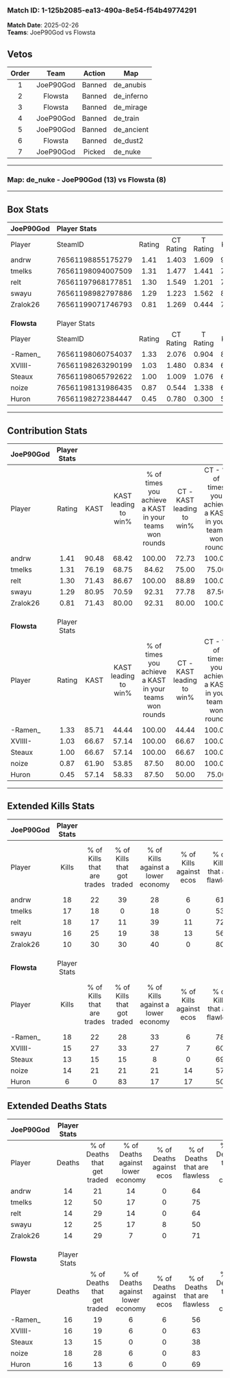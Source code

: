 ### Match ID: 1-125b2085-ea13-490a-8e54-f54b49774291  
**Match Date**: 2025-02-26  
**Teams**: JoeP90God vs Flowsta  

## Vetos  

| Order | Team | Action | Map |
| :---: | :--: | :----: | --- |
| 1 | JoeP90God | Banned | de_anubis |
| 2 | Flowsta | Banned | de_inferno |
| 3 | Flowsta | Banned | de_mirage |
| 4 | JoeP90God | Banned | de_train |
| 5 | JoeP90God | Banned | de_ancient |
| 6 | Flowsta | Banned | de_dust2 |
| 7 | JoeP90God | Picked | de_nuke |

---  

### **Map**: de_nuke - JoeP90God (13) vs Flowsta (8)  
---  

## Box Stats  

| **JoeP90God** | Player Stats      |        |           |          |       |      |       |         |        |      |     |
| :- | :- | :-: | :-: | :-: | :-: | :-: | :-: | :-: | :-: | :-: | :-: |
| Player        | SteamID           | Rating | CT Rating | T Rating | KAST  | ADR  | Kills | Assists | Deaths | K/D  | HS% |
| andrw         | 76561198855175279 |  1.41  |   1.403   |  1.609   | 90.48 | 88.3 |  18   |    5    |   14   | 1.29 | 38  |
| tmelks        | 76561198094007509 |  1.31  |   1.477   |  1.441   | 76.19 | 89.4 |  17   |    2    |   12   | 1.42 | 52  |
| relt          | 76561197968177851 |  1.30  |   1.549   |  1.201   | 71.43 | 94.2 |  18   |    6    |   14   | 1.29 | 38  |
| swayu         | 76561198982797886 |  1.29  |   1.223   |  1.562   | 80.95 | 82.0 |  16   |    5    |   12   | 1.33 | 43  |
| Zralok26      | 76561199071746793 |  0.81  |   1.269   |  0.444   | 71.43 | 48.6 |  10   |    4    |   14   | 0.71 | 40  |
|               |                   |        |           |          |       |      |       |         |        |      |     |
|               |                   |        |           |          |       |      |       |         |        |      |     |
|               |                   |        |           |          |       |      |       |         |        |      |     |
| **Flowsta**   | Player Stats      |        |           |          |       |      |       |         |        |      |     |
| Player        | SteamID           | Rating | CT Rating | T Rating | KAST  | ADR  | Kills | Assists | Deaths | K/D  | HS% |
| -Ramen_       | 76561198060754037 |  1.33  |   2.076   |  0.904   | 85.71 | 93.3 |  18   |    2    |   16   | 1.13 | 50  |
| XVIIII-       | 76561198263290199 |  1.03  |   1.480   |  0.834   | 66.67 | 79.8 |  15   |    4    |   16   | 0.94 | 33  |
| Steaux        | 76561198065792622 |  1.00  |   1.009   |  1.076   | 66.67 | 71.4 |  13   |    3    |   13   | 1.00 | 61  |
| noize         | 76561198131986435 |  0.87  |   0.544   |  1.338   | 61.90 | 68.0 |  14   |    4    |   18   | 0.78 | 42  |
| Huron         | 76561198272384447 |  0.45  |   0.780   |  0.300   | 57.14 | 38.9 |   6   |    2    |   16   | 0.38 | 83  |
---  

## Contribution Stats  

| **JoeP90God** | Player Stats |       |                      |                                                        |                           |                                                             |                          |                                                            |
| :- | :-: | :-: | :-: | :-: | :-: | :-: | :-: | :-: |
| Player        |    Rating    | KAST  | KAST leading to win% | % of times you achieve a KAST in your teams won rounds | CT - KAST leading to win% | CT - % of times you achieve a KAST in your teams won rounds | T - KAST leading to win% | T - % of times you achieve a KAST in your teams won rounds |
| andrw         |     1.41     | 90.48 |        68.42         |                         100.00                         |           72.73           |                           100.00                            |          62.50           |                           100.00                           |
| tmelks        |     1.31     | 76.19 |        68.75         |                         84.62                          |           75.00           |                            75.00                            |          62.50           |                           100.00                           |
| relt          |     1.30     | 71.43 |        86.67         |                         100.00                         |           88.89           |                           100.00                            |          83.33           |                           100.00                           |
| swayu         |     1.29     | 80.95 |        70.59         |                         92.31                          |           77.78           |                            87.50                            |          62.50           |                           100.00                           |
| Zralok26      |     0.81     | 71.43 |        80.00         |                         92.31                          |           80.00           |                           100.00                            |          80.00           |                           80.00                            |
|               |              |       |                      |                                                        |                           |                                                             |                          |                                                            |
|               |              |       |                      |                                                        |                           |                                                             |                          |                                                            |
|               |              |       |                      |                                                        |                           |                                                             |                          |                                                            |
| **Flowsta**   | Player Stats |       |                      |                                                        |                           |                                                             |                          |                                                            |
| Player        |    Rating    | KAST  | KAST leading to win% | % of times you achieve a KAST in your teams won rounds | CT - KAST leading to win% | CT - % of times you achieve a KAST in your teams won rounds | T - KAST leading to win% | T - % of times you achieve a KAST in your teams won rounds |
| -Ramen_       |     1.33     | 85.71 |        44.44         |                         100.00                         |           44.44           |                           100.00                            |          44.44           |                           100.00                           |
| XVIIII-       |     1.03     | 66.67 |        57.14         |                         100.00                         |           66.67           |                           100.00                            |          50.00           |                           100.00                           |
| Steaux        |     1.00     | 66.67 |        57.14         |                         100.00                         |           66.67           |                           100.00                            |          50.00           |                           100.00                           |
| noize         |     0.87     | 61.90 |        53.85         |                         87.50                          |           80.00           |                           100.00                            |          37.50           |                           75.00                            |
| Huron         |     0.45     | 57.14 |        58.33         |                         87.50                          |           50.00           |                            75.00                            |          66.67           |                           100.00                           |
---  

## Extended Kills Stats  

| **JoeP90God** | Player Stats |                            |                            |                                    |                         |                              |                                 |                                       |                    |           |
| :- | :-: | :-: | :-: | :-: | :-: | :-: | :-: | :-: | :-: | :-: |
| Player        |    Kills     | % of Kills that are trades | % of Kills that got traded | % of Kills against a lower economy | % of Kills against ecos | % of Kills that are flawless | % of Kills that are close duels | % of Kills that are assisted by flash | Pistol Round Kills | AWP Kills |
| andrw         |      18      |             22             |             39             |                 28                 |            6            |              61              |                6                |                   0                   |         1          |     0     |
| tmelks        |      17      |             18             |             0              |                 18                 |            0            |              53              |                0                |                   0                   |         5          |     7     |
| relt          |      18      |             17             |             11             |                 39                 |           11            |              72              |                0                |                   6                   |         1          |     0     |
| swayu         |      16      |             25             |             19             |                 38                 |           13            |              56              |                6                |                   6                   |         0          |     2     |
| Zralok26      |      10      |             30             |             30             |                 40                 |            0            |              80              |               10                |                   0                   |         0          |     0     |
|               |              |                            |                            |                                    |                         |                              |                                 |                                       |                    |           |
|               |              |                            |                            |                                    |                         |                              |                                 |                                       |                    |           |
|               |              |                            |                            |                                    |                         |                              |                                 |                                       |                    |           |
| **Flowsta**   | Player Stats |                            |                            |                                    |                         |                              |                                 |                                       |                    |           |
| Player        |    Kills     | % of Kills that are trades | % of Kills that got traded | % of Kills against a lower economy | % of Kills against ecos | % of Kills that are flawless | % of Kills that are close duels | % of Kills that are assisted by flash | Pistol Round Kills | AWP Kills |
| -Ramen_       |      18      |             22             |             28             |                 33                 |            6            |              78              |                0                |                   6                   |         2          |     7     |
| XVIIII-       |      15      |             27             |             33             |                 27                 |            7            |              60              |                7                |                   0                   |         2          |     0     |
| Steaux        |      13      |             15             |             15             |                 8                  |            0            |              69              |                0                |                   8                   |         4          |     0     |
| noize         |      14      |             21             |             21             |                 21                 |           14            |              57              |                7                |                   0                   |         0          |     0     |
| Huron         |      6       |             0              |             83             |                 17                 |           17            |              50              |                0                |                   0                   |         1          |     0     |
## Extended Deaths Stats  

| **JoeP90God** | Player Stats |                             |                                   |                          |                               |                            |                           |               |
| :- | :-: | :-: | :-: | :-: | :-: | :-: | :-: | :-: |
| Player        |    Deaths    | % of Deaths that get traded | % of Deaths against lower economy | % of Deaths against ecos | % of Deaths that are flawless | % of Deaths that are close | % of Deaths while blinded | Deaths to AWP |
| andrw         |      14      |             21              |                14                 |            0             |              64               |             0              |             7             |       0       |
| tmelks        |      12      |             50              |                17                 |            0             |              75               |             0              |             0             |       2       |
| relt          |      14      |             29              |                14                 |            0             |              64               |             0              |             0             |       1       |
| swayu         |      12      |             25              |                17                 |            8             |              50               |             17             |             0             |       0       |
| Zralok26      |      14      |             29              |                 7                 |            0             |              71               |             0              |             7             |       4       |
|               |              |                             |                                   |                          |                               |                            |                           |               |
|               |              |                             |                                   |                          |                               |                            |                           |               |
|               |              |                             |                                   |                          |                               |                            |                           |               |
| **Flowsta**   | Player Stats |                             |                                   |                          |                               |                            |                           |               |
| Player        |    Deaths    | % of Deaths that get traded | % of Deaths against lower economy | % of Deaths against ecos | % of Deaths that are flawless | % of Deaths that are close | % of Deaths while blinded | Deaths to AWP |
| -Ramen_       |      16      |             19              |                 6                 |            6             |              56               |             13             |             6             |       2       |
| XVIIII-       |      16      |             19              |                 6                 |            0             |              63               |             0              |             0             |       1       |
| Steaux        |      13      |             15              |                 0                 |            0             |              38               |             0              |             0             |       0       |
| noize         |      18      |             28              |                 6                 |            0             |              83               |             6              |             0             |       3       |
| Huron         |      16      |             13              |                 6                 |            0             |              69               |             0              |             6             |       3       |
